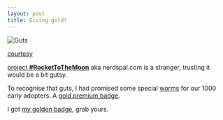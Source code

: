 ```yaml
---
layout: post
title: Giving gold!
---
```


![Guts](http://si.wsj.net/public/resources/images/ON-BC597_GoldBu_G_20131031143033.jpg)

[courtesy](http://www.barrons.com/articles/8-reasons-to-take-a-new-shine-to-gold-1433486428)

[project **#RocketToTheMoon**](https://nerdspal.com) aka nerdspal.com is a stranger, trusting it would be a bit gutsy. 

To recognise that guts, I had promised some special [worms](http://getworm.com/startup/nerdspal/) for our 1000 early adopters. A [gold premium badge](http://blogx.nerdspal.com/go-premium/).

I got [my golden badge](https://nerdspal.com/Account/Profile/42/xameeramir), grab yours.
